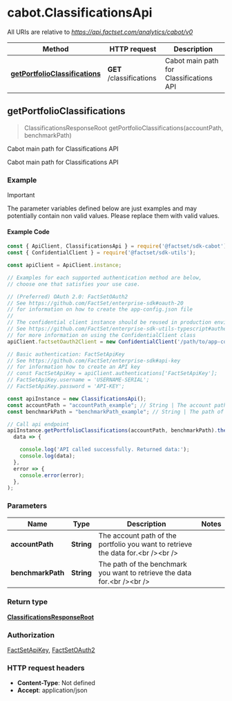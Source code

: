 # cabot.ClassificationsApi

All URIs are relative to *https://api.factset.com/analytics/cabot/v0*

Method | HTTP request | Description
------------- | ------------- | -------------
[**getPortfolioClassifications**](ClassificationsApi.md#getPortfolioClassifications) | **GET** /classifications | Cabot main path for Classifications API



## getPortfolioClassifications

> ClassificationsResponseRoot getPortfolioClassifications(accountPath, benchmarkPath)

Cabot main path for Classifications API

Cabot main path for Classifications API

### Example

> [!IMPORTANT]
> The parameter variables defined below are just examples and may potentially contain non valid values. Please replace them with valid values.

#### Example Code

```javascript
const { ApiClient, ClassificationsApi } = require('@factset/sdk-cabot');
const { ConfidentialClient } = require('@factset/sdk-utils');

const apiClient = ApiClient.instance;

// Examples for each supported authentication method are below,
// choose one that satisfies your use case.

// (Preferred) OAuth 2.0: FactSetOAuth2
// See https://github.com/FactSet/enterprise-sdk#oauth-20
// for information on how to create the app-config.json file
//
// The confidential client instance should be reused in production environments.
// See https://github.com/FactSet/enterprise-sdk-utils-typescript#authentication
// for more information on using the ConfidentialClient class
apiClient.factsetOauth2Client = new ConfidentialClient('/path/to/app-config.json');

// Basic authentication: FactSetApiKey
// See https://github.com/FactSet/enterprise-sdk#api-key
// for information how to create an API key
// const FactSetApiKey = apiClient.authentications['FactSetApiKey'];
// FactSetApiKey.username = 'USERNAME-SERIAL';
// FactSetApiKey.password = 'API-KEY';

const apiInstance = new ClassificationsApi();
const accountPath = "accountPath_example"; // String | The account path of the portfolio you want to retrieve the data for.<br /><br />
const benchmarkPath = "benchmarkPath_example"; // String | The path of the benchmark you want to retrieve the data for.<br /><br />

// Call api endpoint
apiInstance.getPortfolioClassifications(accountPath, benchmarkPath).then(
  data => {

    console.log('API called successfully. Returned data:');
    console.log(data);
  },
  error => {
    console.error(error);
  },
);

```


### Parameters


Name | Type | Description  | Notes
------------- | ------------- | ------------- | -------------
 **accountPath** | **String**| The account path of the portfolio you want to retrieve the data for.&lt;br /&gt;&lt;br /&gt; | 
 **benchmarkPath** | **String**| The path of the benchmark you want to retrieve the data for.&lt;br /&gt;&lt;br /&gt; | 

### Return type

[**ClassificationsResponseRoot**](ClassificationsResponseRoot.md)

### Authorization

[FactSetApiKey](../README.md#FactSetApiKey), [FactSetOAuth2](../README.md#FactSetOAuth2)

### HTTP request headers

- **Content-Type**: Not defined
- **Accept**: application/json

